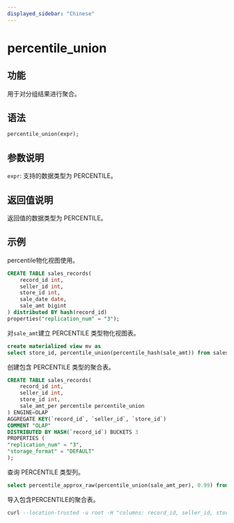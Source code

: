 ```yaml
---
displayed_sidebar: "Chinese"
---
```


# percentile_union

## 功能

用于对分组结果进行聚合。

## 语法

```sql
percentile_union(expr);
```

## 参数说明

`expr`: 支持的数据类型为 PERCENTILE。

## 返回值说明

返回值的数据类型为 PERCENTILE。

## 示例

percentile物化视图使用。

```sql
CREATE TABLE sales_records(
    record_id int, 
    seller_id int, 
    store_id int, 
    sale_date date, 
    sale_amt bigint
) distributed BY hash(record_id) 
properties("replication_num" = "3");
```

对`sale_amt`建立 PERCENTILE 类型物化视图表。

```sql
create materialized view mv as
select store_id, percentile_union(percentile_hash(sale_amt)) from sales_records group by store_id;
```

创建包含 PERCENTILE 类型的聚合表。

```sql
CREATE TABLE sales_records(
    record_id int, 
    seller_id int, 
    store_id int, 
    sale_amt_per percentile percentile_union
) ENGINE=OLAP
AGGREGATE KEY(`record_id`, `seller_id`, `store_id`)
COMMENT "OLAP"
DISTRIBUTED BY HASH(`record_id`) BUCKETS 3
PROPERTIES (
"replication_num" = "3",
"storage_format" = "DEFAULT"
);
```

查询 PERCENTILE 类型列。

```sql
select percentile_approx_raw(percentile_union(sale_amt_per), 0.99) from sales_records;
```

导入包含PERCENTILE的聚合表。

```sql
curl --location-trusted -u root -H "columns: record_id, seller_id, store_id,tmp, sale_amt_per =percentile_hash(tmp)" -H "column_separator:," -T a http://ip:port/api/test/sales_records/_stream_load
```
